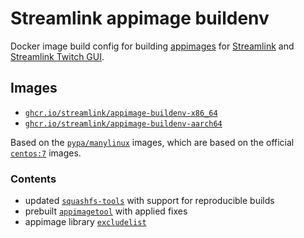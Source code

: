 Streamlink appimage buildenv
====

Docker image build config for building [appimages](https://appimage.org/) for [Streamlink](https://github.com/streamlink/streamlink) and [Streamlink Twitch GUI](https://github.com/streamlink/streamlink-twitch-gui).

## Images

- [`ghcr.io/streamlink/appimage-buildenv-x86_64`](https://github.com/streamlink/appimage-buildenv/pkgs/container/appimage-buildenv-x86_64)
- [`ghcr.io/streamlink/appimage-buildenv-aarch64`](https://github.com/streamlink/appimage-buildenv/pkgs/container/appimage-buildenv-aarch64)

Based on the [`pypa/manylinux`](https://github.com/pypa/manylinux) images, which are based on the official [`centos:7`](https://hub.docker.com/_/centos) images.

### Contents

- updated [`squashfs-tools`](https://github.com/plougher/squashfs-tools) with support for reproducible builds
- prebuilt [`appimagetool`](https://github.com/AppImage/AppImageKit) with applied fixes
- appimage library [`excludelist`](https://github.com/AppImage/pkg2appimage)
